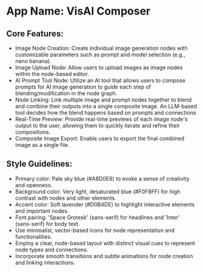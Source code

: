 # **App Name**: VisAI Composer

## Core Features:

- Image Node Creation: Create individual image generation nodes with customizable parameters such as prompt and model selection (e.g., nano banana).
- Image Upload Node: Allow users to upload images as image nodes within the node-based editor.
- AI Prompt Tool Node: Utilize an AI tool that allows users to compose prompts for AI image generation to guide each step of blending/modification in the node graph.
- Node Linking: Link multiple image and prompt nodes together to blend and combine their outputs into a single composite image.  An LLM-based tool decides how the blend happens based on prompts and connections
- Real-Time Preview: Provide real-time previews of each image node's output to the user, allowing them to quickly iterate and refine their compositions.
- Composite Image Export: Enable users to export the final combined image as a single file.

## Style Guidelines:

- Primary color: Pale sky blue (#A8D0E6) to evoke a sense of creativity and openness.
- Background color: Very light, desaturated blue (#F0F8FF) for high contrast with nodes and other elements.
- Accent color: Soft lavender (#D0B4DE) to highlight interactive elements and important nodes.
- Font pairing: 'Space Grotesk' (sans-serif) for headlines and 'Inter' (sans-serif) for body text. 
- Use minimalist, vector-based icons for node representation and functionalities.
- Employ a clear, node-based layout with distinct visual cues to represent node types and connections.
- Incorporate smooth transitions and subtle animations for node creation and linking interactions.